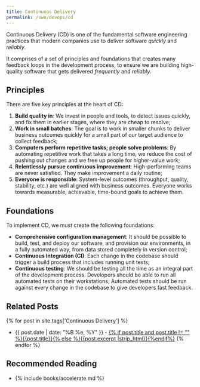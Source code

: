```yaml
---
title: Continuous Delivery
permalink: /swe/devops/cd
---
```


Continuous Delivery (CD) is one of the fundamental software engineering practices that modern companies use to deliver software *quickly* and *reliably*.

It comprises of a set of principles and foundations that creates many feedback loops in the development process, to ensure we are building high-quality software that gets delivered *frequently* and *reliably*.

## Principles

There are five key principles at the heart of CD:

1. **Build quality in**: We invest in people and tools, to detect issues quickly, and fix them in earlier stages, where they are cheap to resolve;
2. **Work in small batches**: The goal is to work in smaller chunks to deliver business outcomes quickly for a small part of our target audience to collect feedback;
3. **Computers perform repetitive tasks; people solve problems**: By automating repetitive work that takes a long time, we reduce the cost of pushing out changes and we free up people for higher-value work;
4. **Relentlessly pursue continuous improvement**: High-performing teams are never satisfied. They make improvement a daily routine;
5. **Everyone is responsible**: System-level outcomes (throughput, quality, stability, etc.) are well aligned with business outcomes. Everyone works towards measurable, achievable, time-bound goals to achieve them.

## Foundations

To implement CD, we must create the following foundations:

- **Comprehensive configuration management**: It should be possible to build, test, and deploy our software, and provision our environments, in a fully automated way, from data stored completely in version control;
- **Continuous Integration (CI)**: Each change in the codebase should trigger a build process that includes running unit tests;
- **Continuous testing**: We should be testing all the time as an integral part of the development process. Developers should be able to run all automated tests on their workstations; Automated tests should be run against every change in the codebase to give developers fast feedback.

## Related Posts

{% for post in site.tags['Continuous Delivery'] %}
- {{ post.date | date: "%B %e, %Y" }} - <a href="{{ site.baseurl }}{{ post.url }}">{% if post.title and post.title != "" %}{{post.title}}{% else %}{{post.excerpt |strip_html}}{%endif%}</a>
{% endfor %}

## Recommended Reading

- {% include books/accelerate.md %}